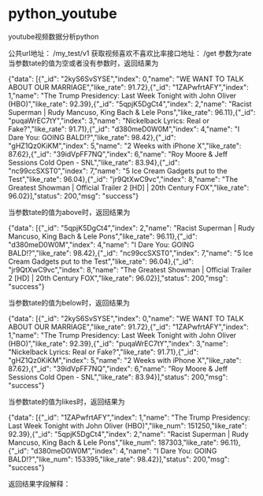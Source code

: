# python_youtube
youtube视频数据分析python


公共url地址：
    /my_test/v1
获取视频喜欢不喜欢比率接口地址：
    /get
参数为rate
当参数tate的值为空或者没有参数时，返回结果为

{"data": [{"_id": "2kyS6SvSYSE","index": 0,"name": "WE WANT TO TALK ABOUT OUR MARRIAGE","like_rate": 91.72},{"_id": "1ZAPwfrtAFY","index": 1,"name": "The Trump Presidency: Last Week Tonight with John Oliver (HBO)","like_rate": 92.39},{"_id": "5qpjK5DgCt4","index": 2,"name": "Racist Superman | Rudy Mancuso, King Bach & Lele Pons","like_rate": 96.11},{"_id": "puqaWrEC7tY","index": 3,"name": "Nickelback Lyrics: Real or Fake?","like_rate": 91.71},{"_id": "d380meD0W0M","index": 4,"name": "I Dare You: GOING BALD!?","like_rate": 98.42},{"_id": "gHZ1Qz0KiKM","index": 5,"name": "2 Weeks with iPhone X","like_rate": 87.62},{"_id": "39idVpFF7NQ","index": 6,"name": "Roy Moore & Jeff Sessions Cold Open - SNL","like_rate": 83.94},{"_id": "nc99ccSXST0","index": 7,"name": "5 Ice Cream Gadgets put to the Test","like_rate": 96.04},{"_id": "jr9QtXwC9vc","index": 8,"name": "The Greatest Showman | Official Trailer 2 [HD] | 20th Century FOX","like_rate": 96.02}],"status": 200,"msg": "success"}

当参数tate的值为above时，返回结果为

{"data": [{"_id": "5qpjK5DgCt4","index": 2,"name": "Racist Superman | Rudy Mancuso, King Bach & Lele Pons","like_rate": 96.11},{"_id": "d380meD0W0M","index": 4,"name": "I Dare You: GOING BALD!?","like_rate": 98.42},{"_id": "nc99ccSXST0","index": 7,"name": "5 Ice Cream Gadgets put to the Test","like_rate": 96.04},{"_id": "jr9QtXwC9vc","index": 8,"name": "The Greatest Showman | Official Trailer 2 [HD] | 20th Century FOX","like_rate": 96.02}],"status": 200,"msg": "success"}

当参数tate的值为below时，返回结果为

{"data": [{"_id": "2kyS6SvSYSE","index": 0,"name": "WE WANT TO TALK ABOUT OUR MARRIAGE","like_rate": 91.72},{"_id": "1ZAPwfrtAFY","index": 1,"name": "The Trump Presidency: Last Week Tonight with John Oliver (HBO)","like_rate": 92.39},{"_id": "puqaWrEC7tY","index": 3,"name": "Nickelback Lyrics: Real or Fake?","like_rate": 91.71},{"_id": "gHZ1Qz0KiKM","index": 5,"name": "2 Weeks with iPhone X","like_rate": 87.62},{"_id": "39idVpFF7NQ","index": 6,"name": "Roy Moore & Jeff Sessions Cold Open - SNL","like_rate": 83.94}],"status": 200,"msg": "success"}

当参数tate的值为likes时，返回结果为

{"data": [{"_id": "1ZAPwfrtAFY","index": 1,"name": "The Trump Presidency: Last Week Tonight with John Oliver (HBO)","like_num": 151250,"like_rate": 92.39},{"_id": "5qpjK5DgCt4","index": 2,"name": "Racist Superman | Rudy Mancuso, King Bach & Lele Pons","like_num": 187303,"like_rate": 96.11},{"_id": "d380meD0W0M","index": 4,"name": "I Dare You: GOING BALD!?","like_num": 153395,"like_rate": 98.42}],"status": 200,"msg": "success"}

返回结果字段解释：
 
